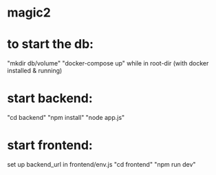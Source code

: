 # magic2

# to start the db: 
"mkdir db/volume"
"docker-compose up" 
while in root-dir
(with docker installed & running)

# start backend:
"cd backend"
"npm install"
"node app.js"

# start frontend:
set up backend_url in frontend/env.js
"cd frontend"
"npm run dev"

